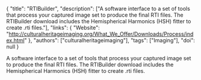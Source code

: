 {
  "title": "RTIBuilder",
  "description": ["A software interface to a set of tools that process your captured image set to produce the final RTI files. The RTIBuilder download includes the Hemispherical Harmonics (HSH) fitter to create .rti files."],
  "links": {
    "Website": "http://culturalheritageimaging.org/What_We_Offer/Downloads/Process/index.html"
  },
  "authors": ["culturalheritageimaging"],
  "tags": ["Imaging"],
  "doi": null
}

<!-- Generated by csv2md.R – do not edit by hand -->

A software interface to a set of tools that process your captured image set to produce the final RTI files. The RTIBuilder download includes the Hemispherical Harmonics (HSH) fitter to create .rti files.